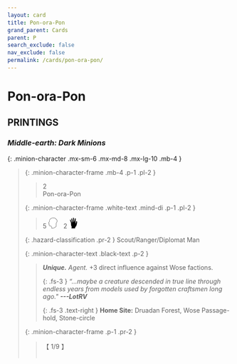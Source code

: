 ```yaml
---
layout: card
title: Pon-ora-Pon
grand_parent: Cards
parent: P
search_exclude: false
nav_exclude: false
permalink: /cards/pon-ora-pon/
---
```


# Pon-ora-Pon


## PRINTINGS


### _Middle-earth: Dark Minions_

{: .minion-character .mx-sm-6 .mx-md-8 .mx-lg-10 .mb-4 }
> {: .minion-character-frame .mb-4 .p-1 .pl-2 }
> > <div class="hazard-mp">2</div>
> > <div class="card-name">Pon-ora-Pon</div>
>
> {: .minion-character-frame .white-text .mind-di .p-1 .pl-2 }
> > 5 ![](/assets/images/mind.svg)&emsp;2 ![](/assets/images/di.svg)
>
> {: .hazard-classification .pr-2 }
> Scout/Ranger/Diplomat Man
>
> {: .minion-character-text .black-text .p-2 }
> > _**Unique.**_ _Agent._ +3 direct influence against Wose factions. 
> > 
> > {: .fs-3 } 
> > _“...maybe a creature descended in true line through endless years from models used by forgotten craftsmen long ago."_ ***---&#65279;LotRV***  
> > 
> > {: .fs-3 .text-right } 
> > **Home Site:** Druadan Forest, Wose Passage-hold, Stone-circle 
>
> {: .minion-character-frame .p-1 .pr-2 }
> > <div class="card-shield">【 1/9 】</div>
> > <div class="card-corruption-white">&nbsp;</div>

